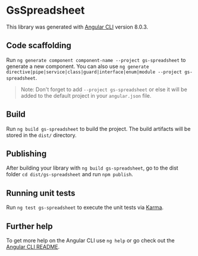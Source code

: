 # GsSpreadsheet

This library was generated with [Angular CLI](https://github.com/angular/angular-cli) version 8.0.3.

## Code scaffolding

Run `ng generate component component-name --project gs-spreadsheet` to generate a new component. You can also use `ng generate directive|pipe|service|class|guard|interface|enum|module --project gs-spreadsheet`.
> Note: Don't forget to add `--project gs-spreadsheet` or else it will be added to the default project in your `angular.json` file. 

## Build

Run `ng build gs-spreadsheet` to build the project. The build artifacts will be stored in the `dist/` directory.

## Publishing

After building your library with `ng build gs-spreadsheet`, go to the dist folder `cd dist/gs-spreadsheet` and run `npm publish`.

## Running unit tests

Run `ng test gs-spreadsheet` to execute the unit tests via [Karma](https://karma-runner.github.io).

## Further help

To get more help on the Angular CLI use `ng help` or go check out the [Angular CLI README](https://github.com/angular/angular-cli/blob/master/README.md).

